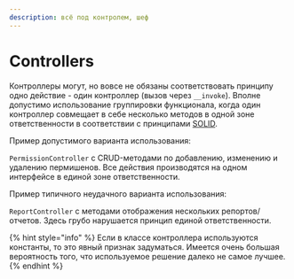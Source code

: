 ```yaml
---
description: всё под контролем, шеф
---
```


# Controllers

Контроллеры могут, но вовсе не обязаны соответствовать принципу одно действие - один контроллер (вызов через `__invoke`). Вполне допустимо использование группировки функционала, когда один контроллер совмещает в себе несколько методов в одной зоне ответственности в соответствии с принципами [SOLID](../principles/solid.md).

Пример допустимого варианта использования:

`PermissionController` с CRUD-методами по добавлению, изменению и удалению пермишенов. Все действия производятся на одном интерфейсе в единой зоне ответственности.

Пример типичного неудачного варианта использования:

`ReportController` с методами отображения нескольких репортов/отчетов. Здесь грубо нарушается принцип единой ответственности.

{% hint style="info" %}
Если в классе контроллера используются константы, то это явный признак задуматься. Имеется очень большая вероятность того, что используемое решение далеко не самое лучшее.
{% endhint %}
